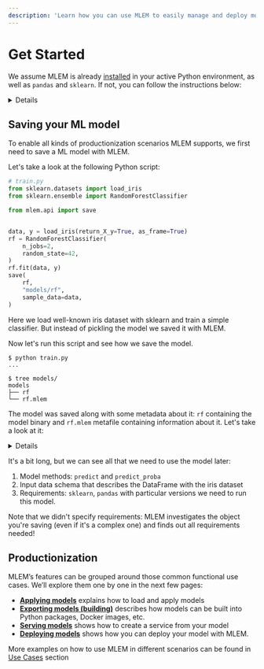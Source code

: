 ```yaml
---
description: 'Learn how you can use MLEM to easily manage and deploy models'
---
```


# Get Started

We assume MLEM is already [installed](/doc/install) in your active Python
environment, as well as `pandas` and `sklearn`. If not, you can follow the
instructions below:

<details>

### ⚙️ Expand for setup instructions

Let's create a separate folder and an isolated virtual environment to cleanly
install all the requirements (including MLEM) there:

```cli
$ mkdir mlem-get-started
$ cd mlem-get-started
$ python3 -m venv .venv
$ source .venv/bin/activate
$ pip install mlem pandas sklearn
```

</details>

## Saving your ML model

To enable all kinds of productionization scenarios MLEM supports, we first need
to save a ML model with MLEM.

Let's take a look at the following Python script:

```py
# train.py
from sklearn.datasets import load_iris
from sklearn.ensemble import RandomForestClassifier

from mlem.api import save


data, y = load_iris(return_X_y=True, as_frame=True)
rf = RandomForestClassifier(
    n_jobs=2,
    random_state=42,
)
rf.fit(data, y)
save(
    rf,
    "models/rf",
    sample_data=data,
)
```

Here we load well-known iris dataset with sklearn and train a simple classifier.
But instead of pickling the model we saved it with MLEM.

Now let's run this script and see how we save the model.

```cli
$ python train.py
...

$ tree models/
models
├── rf
└── rf.mlem
```

The model was saved along with some metadata about it: `rf` containing the model
binary and `rf.mlem` metafile containing information about it. Let's take a look
at it:

<details>

### `$ cat .mlem/model/rf.mlem`

```yaml
artifacts:
  data:
    hash: 59440b4398b8d45d8ad64d8d407cfdf9
    size: 993
    uri: logreg
model_type:
  methods:
    predict:
      args:
        - name: data
          type_:
            columns:
              - ''
              - sepal length (cm)
              - sepal width (cm)
              - petal length (cm)
              - petal width (cm)
            dtypes:
              - int64
              - float64
              - float64
              - float64
              - float64
            index_cols:
              - ''
            type: dataframe
      name: predict
      returns:
        dtype: int64
        shape:
          - null
        type: ndarray
    predict_proba:
      args:
        - name: data
          type_:
            columns:
              - ''
              - sepal length (cm)
              - sepal width (cm)
              - petal length (cm)
              - petal width (cm)
            dtypes:
              - int64
              - float64
              - float64
              - float64
              - float64
            index_cols:
              - ''
            type: dataframe
      name: predict_proba
      returns:
        dtype: float64
        shape:
          - null
          - 3
        type: ndarray
    sklearn_predict:
      args:
        - name: X
          type_:
            columns:
              - ''
              - sepal length (cm)
              - sepal width (cm)
              - petal length (cm)
              - petal width (cm)
            dtypes:
              - int64
              - float64
              - float64
              - float64
              - float64
            index_cols:
              - ''
            type: dataframe
      name: predict
      returns:
        dtype: int64
        shape:
          - null
        type: ndarray
    sklearn_predict_proba:
      args:
        - name: X
          type_:
            columns:
              - ''
              - sepal length (cm)
              - sepal width (cm)
              - petal length (cm)
              - petal width (cm)
            dtypes:
              - int64
              - float64
              - float64
              - float64
              - float64
            index_cols:
              - ''
            type: dataframe
      name: predict_proba
      returns:
        dtype: float64
        shape:
          - null
          - 3
        type: ndarray
  type: sklearn
object_type: model
requirements:
  - module: sklearn
    version: 1.0.2
  - module: pandas
    version: 1.4.1
  - module: numpy
    version: 1.22.3
```

</details>

It's a bit long, but we can see all that we need to use the model later:

1. Model methods: `predict` and `predict_proba`
2. Input data schema that describes the DataFrame with the iris dataset
3. Requirements: `sklearn`, `pandas` with particular versions we need to run
   this model.

Note that we didn't specify requirements: MLEM investigates the object you're
saving (even if it's a complex one) and finds out all requirements needed!

## Productionization

MLEM’s features can be grouped around those common functional use cases. We’ll
explore them one by one in the next few pages:

- **[Applying models](/doc/get-started/applying)** explains how to load and
  apply models
- **[Exporting models (building)](/doc/get-started/building)** describes how
  models can be built into Python packages, Docker images, etc.
- **[Serving models](/doc/get-started/serving)** shows how to create a service
  from your model
- **[Deploying models](/doc/get-started/deploying)** shows how you can deploy
  your model with MLEM.

More examples on how to use MLEM in different scenarios can be found in
[Use Cases](/doc/use-cases) section
